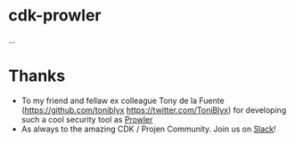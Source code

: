 # cdk-prowler
...

# Thanks
* To my friend and fellaw ex colleague Tony de la Fuente (https://github.com/toniblyx https://twitter.com/ToniBlyx) for developing such a cool security tool as [Prowler](https://github.com/toniblyx/prowler)
* As always to the amazing CDK / Projen Community. Join us on [Slack](https://cdk-dev.slack.com)!